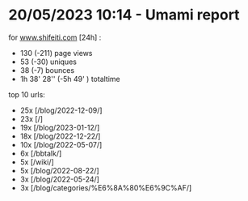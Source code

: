 # 20/05/2023 10:14 - Umami report
for www.shifeiti.com [24h] :

 - 130 (-211) page views
 - 53 (-30) uniques
 - 38 (-7) bounces
 - 1h 38' 28'' (-5h 49' ) totaltime


top 10 urls:
 - 25x [/blog/2022-12-09/]
 - 23x [/]
 - 19x [/blog/2023-01-12/]
 - 18x [/blog/2022-12-22/]
 - 10x [/blog/2022-05-07/]
 - 6x [/bbtalk/]
 - 5x [/wiki/]
 - 5x [/blog/2022-08-22/]
 - 3x [/blog/2022-05-24/]
 - 3x [/blog/categories/%E6%8A%80%E6%9C%AF/]



